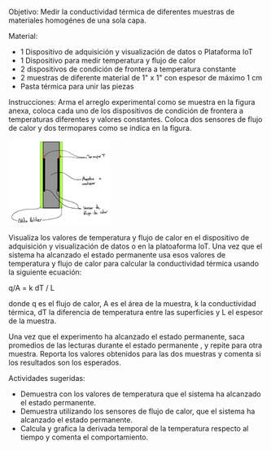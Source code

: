 Objetivo: Medir la conductividad térmica de diferentes muestras de materiales homogénes de una sola capa.



Material:
* 1 Dispositivo de adquisición y visualización de datos o Plataforma IoT
* 1 Dispositivo para medir temperatura y flujo de calor
* 2 dispositivos de condición de frontera a temperatura constante
* 2 muestras de diferente material de  1" x 1" con espesor de máximo 1 cm
* Pasta térmica para unir las piezas

Instrucciones:
Arma el arreglo experimental como se muestra en la figura anexa, coloca cada uno de los dispositivos de condición de frontera a temperaturas diferentes y valores constantes. Coloca dos sensores de flujo de calor y dos termopares como se indica en la figura.

<img src="https://github.com/AltamarMx/LabModularCalor/blob/main/practicas/img/conductividad_esquema.jpeg"
     alt=“Login”
     width="40%" />



Visualiza los valores de temperatura y flujo de calor en el dispositivo de adquisición y visualización de datos o en la platoaforma IoT.
Una vez que el sistema ha alcanzado el estado permanente usa esos valores de temperatura y flujo de calor para calcular la conductividad térmica usando la siguiente ecuación:

q/A  = k dT / L

donde q es el flujo de calor, A es el área de la muestra, k la conductividad térmica, dT la diferencia de temperatura entre las superficies y L el espesor de la muestra.

Una vez que el experimento ha alcanzado el estado permanente, saca promedios de las lecturas durante el estado permanente , y repite para otra muestra.
Reporta los valores obtenidos para las dos muestras y comenta si los resultados son los esperados.

Actividades sugeridas:
* Demuestra con los valores de temperatura que el sistema ha alcanzado el estado permanente.
* Demuestra utilizando los sensores de flujo de calor, que el sistema ha alcanzado el estado permanente.
* Calcula y grafica la derivada temporal de la temperatura respecto al tiempo y comenta el comportamiento.
